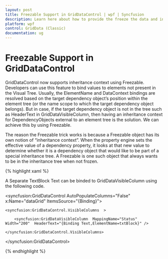```yaml
---
layout: post
title: Freezable Support in GridDataControl | wpf | Syncfusion
description: Learn here about how to provide the freeze the data and inheritance context in the Syncfusion WPF GridDataControl.
platform: wpf
control: GridData (Classic)
documentation: ug
---
```

# Freezable Support in GridDataControl

GridDataControl now supports inheritance context using Freezable. Developers can use this feature to bind values to elements not present in the Visual Tree. Usually, the ElementName and DataContext bindings are resolved based on the target dependency object’s position within the element tree (or the name scope to which the target dependency object belongs).  But in case, if the target dependency object is not in the tree such as HeaderText in GridDataVisibleColumn, then having an inheritance context for DependencyObjects external to an element tree is the solution. We can achieve this by using Freezable.

The reason the Freezable trick works is because a Freezable object has its own notion of “inheritance context”.  When the property engine sets the effective value of a dependency property, it looks at that new value to determine whether it is a dependency object that would like to be part of a special inheritance tree.  A Freezable is one such object that always wants to be in the inheritance tree when not frozen.  

{% highlight xaml %}

<TextBox Text="Test" x:Name="txtBlock" />

A Separate TextBlock Text can be binded to GridDataVisibleColumn using the following code.

<syncfusion:GridDataControl AutoPopulateColumns="False" x:Name="dataGrid" ItemsSource="{Binding}">

	<syncfusion:GridDataControl.VisibleColumns  >

		<syncfusion:GridDataVisibleColumn  MappingName="Status"  Width="200"  HeaderText="{Binding Text,ElementName=txtBlock}" />

	</syncfusion:GridDataControl.VisibleColumns>

</syncfusion:GridDataControl>

{% endhighlight  %}